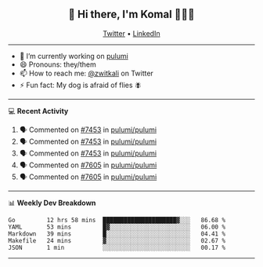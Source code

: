 <h2 align="center"> 👋 Hi there, I'm Komal 🧑🏾‍💻 </h2>
<p align="center">
    <a href="https://twitter.com/zwitkali">Twitter</a> •
    <a href="https://www.linkedin.com/in/komal-ali/">LinkedIn</a>
</p>

--------

- 🔭 I’m currently working on [pulumi](https://github.com/pulumi/pulumi)
- 😄 Pronouns: they/them
- 📫 How to reach me: [@zwitkali](https://twitter.com/zwitkali) on Twitter
- ⚡ Fun fact: My dog is afraid of flies 🪰

--------
💻 **Recent Activity**

<!--START_SECTION:activity-->
1. 🗣 Commented on [#7453](https://github.com/pulumi/pulumi/issues/7453) in [pulumi/pulumi](https://github.com/pulumi/pulumi)
2. 🗣 Commented on [#7453](https://github.com/pulumi/pulumi/issues/7453) in [pulumi/pulumi](https://github.com/pulumi/pulumi)
3. 🗣 Commented on [#7453](https://github.com/pulumi/pulumi/issues/7453) in [pulumi/pulumi](https://github.com/pulumi/pulumi)
4. 🗣 Commented on [#7605](https://github.com/pulumi/pulumi/issues/7605) in [pulumi/pulumi](https://github.com/pulumi/pulumi)
5. 🗣 Commented on [#7605](https://github.com/pulumi/pulumi/issues/7605) in [pulumi/pulumi](https://github.com/pulumi/pulumi)
<!--END_SECTION:activity-->

--------

📊 **Weekly Dev Breakdown**
<!--START_SECTION:waka-->
```text
Go         12 hrs 58 mins  █████████████████████▓░░░   86.68 % 
YAML       53 mins         █▓░░░░░░░░░░░░░░░░░░░░░░░   06.00 % 
Markdown   39 mins         █░░░░░░░░░░░░░░░░░░░░░░░░   04.41 % 
Makefile   24 mins         ▓░░░░░░░░░░░░░░░░░░░░░░░░   02.67 % 
JSON       1 min           ░░░░░░░░░░░░░░░░░░░░░░░░░   00.17 % 
```
<!--END_SECTION:waka-->

--------